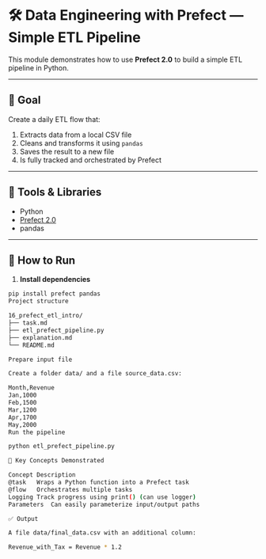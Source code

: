 # 🛠️ Data Engineering with Prefect — Simple ETL Pipeline

This module demonstrates how to use **Prefect 2.0** to build a simple ETL pipeline in Python.

---

## 🎯 Goal

Create a daily ETL flow that:
1. Extracts data from a local CSV file
2. Cleans and transforms it using `pandas`
3. Saves the result to a new file
4. Is fully tracked and orchestrated by Prefect

---

## 🧰 Tools & Libraries

- Python
- [Prefect 2.0](https://docs.prefect.io/)
- pandas

---

## 🚀 How to Run

1. **Install dependencies**
```bash
pip install prefect pandas
Project structure

16_prefect_etl_intro/
├── task.md
├── etl_prefect_pipeline.py
├── explanation.md
└── README.md

Prepare input file

Create a folder data/ and a file source_data.csv:

Month,Revenue
Jan,1000
Feb,1500
Mar,1200
Apr,1700
May,2000
Run the pipeline

python etl_prefect_pipeline.py

🧠 Key Concepts Demonstrated

Concept	Description
@task	Wraps a Python function into a Prefect task
@flow	Orchestrates multiple tasks
Logging	Track progress using print() (can use logger)
Parameters	Can easily parameterize input/output paths

✅ Output

A file data/final_data.csv with an additional column:

Revenue_with_Tax = Revenue * 1.2
